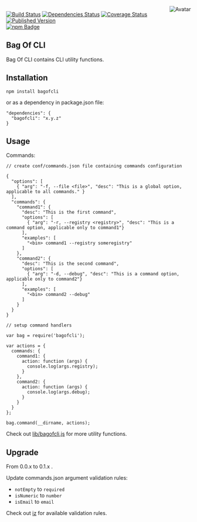 <img align="right" src="https://raw.github.com/cliffano/bagofcli/master/avatar.jpg" alt="Avatar"/>

[![Build Status](https://secure.travis-ci.org/cliffano/bagofcli.png?branch=master)](http://travis-ci.org/cliffano/bagofcli)
[![Dependencies Status](https://david-dm.org/cliffano/bagofcli.png)](http://david-dm.org/cliffano/bagofcli)
[![Coverage Status](https://coveralls.io/repos/cliffano/bagofcli/badge.png?branch=master)](https://coveralls.io/r/cliffano/bagofcli?branch=master)
[![Published Version](https://badge.fury.io/js/bagofcli.png)](http://badge.fury.io/js/bagofcli)
<br/>
[![npm Badge](https://nodei.co/npm/bagofcli.png)](http://npmjs.org/package/bagofcli)

Bag Of CLI
----------

Bag Of CLI contains CLI utility functions.

Installation
------------

    npm install bagofcli

or as a dependency in package.json file:

    "dependencies": {
      "bagofcli": "x.y.z"
    }

Usage
-----

Commands:

    // create conf/commands.json file containing commands configuration

    {
      "options": [
        { "arg": "-f, --file <file>", "desc": "This is a global option, applicable to all commands." }
      ],
      "commands": {
        "command1": {
          "desc": "This is the first command",
          "options": [
            { "arg": "-r, --registry <registry>", "desc": "This is a command option, applicable only to command1"}
          ],
          "examples": [
            "<bin> command1 --registry someregistry"
          ]
        },
        "command2": {
          "desc": "This is the second command",
          "options": [
            { "arg": "-d, --debug", "desc": "This is a command option, applicable only to command2"}
          ],
          "examples": [
            "<bin> command2 --debug"
          ]
        }
      }
    }

    // setup command handlers

    var bag = require('bagofcli');

    var actions = {
      commands: {
        command1: {
          action: function (args) {
            console.log(args.registry);
          }
        },
        command2: {
          action: function (args) {
            console.log(args.debug); 
          }
        }
      }
    };

    bag.command(__dirname, actions);

Check out [lib/bagofcli.js](https://github.com/cliffano/bagofcli/blob/master/lib/bagofcli.js) for more utility functions.

Upgrade
-------

From 0.0.x to 0.1.x .

Update commands.json argument validation rules:

* `notEmpty` to `required`
* `isNumeric` to `number`
* `isEmail` to `email`

Check out [iz](http://npmjs.org/package/iz) for available validation rules.
